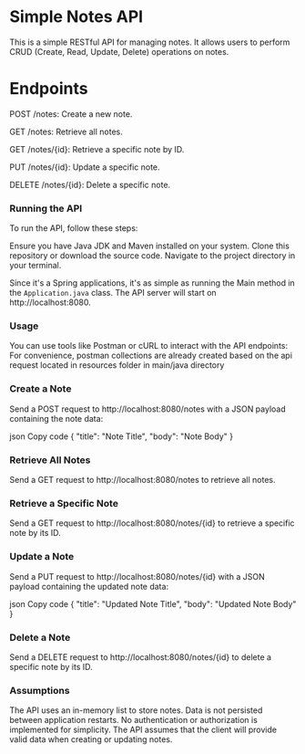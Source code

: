 # Simple Notes API
This is a simple RESTful API for managing notes. It allows users to perform CRUD (Create, Read, Update, Delete) operations on notes.

# Endpoints
POST /notes: Create a new note.

GET /notes: Retrieve all notes.

GET /notes/{id}: Retrieve a specific note by ID.

PUT /notes/{id}: Update a specific note.

DELETE /notes/{id}: Delete a specific note.

### Running the API
To run the API, follow these steps:

Ensure you have Java JDK and Maven installed on your system.
Clone this repository or download the source code.
Navigate to the project directory in your terminal.

Since it's a Spring applications, it's as simple as running the Main method in the `Application.java` class.
The API server will start on http://localhost:8080.

### Usage
You can use tools like Postman or cURL to interact with the API endpoints:
For convenience, postman collections are already created based on the api request located in resources folder in main/java directory

### Create a Note
Send a POST request to http://localhost:8080/notes with a JSON payload containing the note data:

json
Copy code
{
"title": "Note Title",
"body": "Note Body"
}

### Retrieve All Notes
Send a GET request to http://localhost:8080/notes to retrieve all notes.

### Retrieve a Specific Note
Send a GET request to http://localhost:8080/notes/{id} to retrieve a specific note by its ID.

### Update a Note
Send a PUT request to http://localhost:8080/notes/{id} with a JSON payload containing the updated note data:

json
Copy code
{
"title": "Updated Note Title",
"body": "Updated Note Body"
}

### Delete a Note
Send a DELETE request to http://localhost:8080/notes/{id} to delete a specific note by its ID.

### Assumptions
The API uses an in-memory list to store notes. Data is not persisted between application restarts.
No authentication or authorization is implemented for simplicity.
The API assumes that the client will provide valid data when creating or updating notes. 
